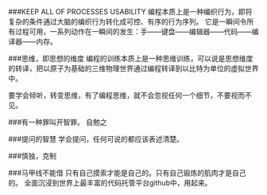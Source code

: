 ###KEEP ALL OF PROCESSES USABILITY
编程本质上是一种编织行为，即将复杂的条件通过大脑的编织行为转化成可控、有序的行为序列。
它是一瞬间令所有过程可用，一系列动作在一瞬间的发生：手——键盘——编辑器——代码——编译器——内存。


###思维，即思想的维度
编程的训练本质上是一种思维训练，可以说是思想维度的转译，把以原子为基础的三维物理世界通过编程转译到以比特为单位的虚拟世界中。

要学会倾听，转变思维，有了编程思维，就不会忽视任何一个细节，不要视而不见。


###有一种罪叫开智罪。
自勉之


###提问的智慧
学会提问，任何可说的都应该表述清楚。

###慎独，克制


###马甲线不能借
只有自己摸索才能是自己的。只有自己锻炼的肌肉才是自己的。
全面沉浸到世界上最丰富的代码托管平台github中，用起来。
